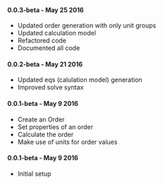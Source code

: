 #### 0.0.3-beta - May 25 2016
* Updated order generation with only unit groups
* Updated calculation model
* Refactored code
* Documented all code

#### 0.0.2-beta - May 21 2016
* Updated eqs (calulation model) generation
* Improved solve syntax

#### 0.0.1-beta - May 9 2016
* Create an Order
* Set properties of an order
* Calculate the order
* Make use of units for order values

#### 0.0.1-beta - May 9 2016
* Initial setup